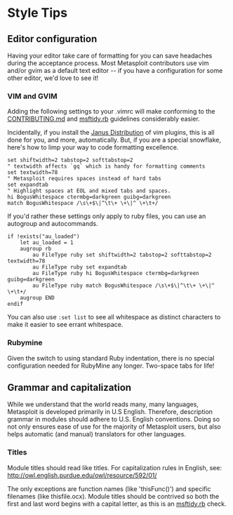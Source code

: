# Style Tips

## Editor configuration

Having your editor take care of formatting for you can save headaches during the acceptance process. Most Metasploit contributors use vim and/or gvim as a default text editor -- if you have a configuration for some other editor, we'd love to see it!

### VIM and GVIM

Adding the following settings to your .vimrc will make conforming to the [CONTRIBUTING.md](https://github.com/rapid7/metasploit-framework/blob/master/CONTRIBUTING.md) and [msftidy.rb](https://github.com/rapid7/metasploit-framework/blob/master/tools/msftidy.rb) guidelines considerably easier. 

Incidentally, if you install the [Janus Distribution](https://github.com/carlhuda/janus) of vim plugins, this is all done for you, and more, automatically. But, if you are a special snowflake, here's how to limp your way to code formatting excellence.

    set shiftwidth=2 tabstop=2 softtabstop=2
    " textwidth affects `gq` which is handy for formatting comments
    set textwidth=78
    " Metasploit requires spaces instead of hard tabs
    set expandtab
    " Highlight spaces at EOL and mixed tabs and spaces.
    hi BogusWhitespace ctermbg=darkgreen guibg=darkgreen
    match BogusWhitespace /\s\+$\|^\t\+ \+\|^ \+\t+/


If you'd rather these settings only apply to ruby files, you can use an autogroup and autocommands.

    if !exists("au_loaded")
        let au_loaded = 1
        augroup rb
            au FileType ruby set shiftwidth=2 tabstop=2 softtabstop=2 textwidth=78
            au FileType ruby set expandtab
            au FileType ruby hi BogusWhitespace ctermbg=darkgreen guibg=darkgreen
            au FileType ruby match BogusWhitespace /\s\+$\|^\t\+ \+\|^ \+\t+/
        augroup END
    endif

You can also use `:set list` to see all whitespace as distinct characters to make it easier to see errant whitespace.

### Rubymine

Given the switch to using standard Ruby indentation, there is no special configuration needed for RubyMine any longer. Two-space tabs for life!

## Grammar and capitalization

While we understand that the world reads many, many languages, Metasploit is developed primarily in U.S English. Therefore, description grammar in modules should adhere to U.S. English conventions. Doing so not only ensures ease of use for the majority of Metasploit users, but also helps automatic (and manual) translators for other languages.

### Titles

Module titles should read like titles. For capitalization rules in English, see: http://owl.english.purdue.edu/owl/resource/592/01/
    
The only exceptions are function names (like 'thisFunc()') and specific filenames (like thisfile.ocx). Module titles should be contrived so both the first and last word begins with a capital letter, as this is an [msftidy.rb](https://github.com/rapid7/metasploit-framework/blob/master/tools/msftidy.rb) check.
